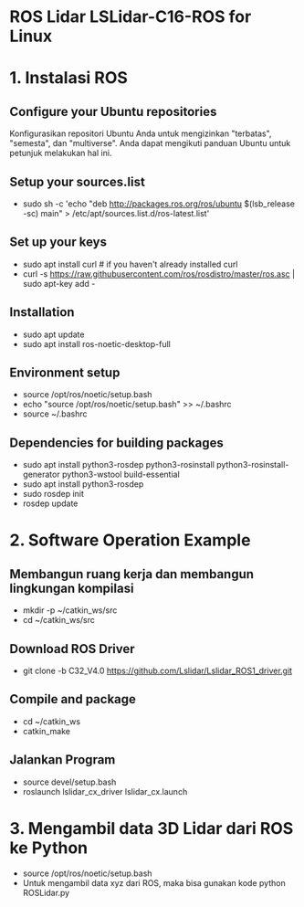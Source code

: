 # ROS Lidar LSLidar-C16-ROS for Linux

# 1. Instalasi ROS
## Configure your Ubuntu repositories
Konfigurasikan repositori Ubuntu Anda untuk mengizinkan "terbatas", "semesta", dan "multiverse". Anda dapat mengikuti panduan Ubuntu untuk petunjuk melakukan hal ini.

## Setup your sources.list
- sudo sh -c 'echo "deb http://packages.ros.org/ros/ubuntu $(lsb_release -sc) main" > /etc/apt/sources.list.d/ros-latest.list'

## Set up your keys
- sudo apt install curl # if you haven't already installed curl
- curl -s https://raw.githubusercontent.com/ros/rosdistro/master/ros.asc | sudo apt-key add -

## Installation
- sudo apt update
- sudo apt install ros-noetic-desktop-full

## Environment setup
- source /opt/ros/noetic/setup.bash
- echo "source /opt/ros/noetic/setup.bash" >> ~/.bashrc
- source ~/.bashrc

## Dependencies for building packages
- sudo apt install python3-rosdep python3-rosinstall python3-rosinstall-generator python3-wstool build-essential
- sudo apt install python3-rosdep
- sudo rosdep init
- rosdep update

# 2. Software Operation Example
## Membangun ruang kerja dan membangun lingkungan kompilasi
- mkdir -p ~/catkin_ws/src
- cd ~/catkin_ws/src

## Download ROS Driver
- git clone -b C32_V4.0 https://github.com/Lslidar/Lslidar_ROS1_driver.git

## Compile and package
- cd ~/catkin_ws
- catkin_make

## Jalankan Program
- source devel/setup.bash
- roslaunch lslidar_cx_driver lslidar_cx.launch
  
# 3. Mengambil data 3D Lidar dari ROS ke Python
- source /opt/ros/noetic/setup.bash
- Untuk mengambil data xyz dari ROS, maka bisa gunakan kode python ROSLidar.py
